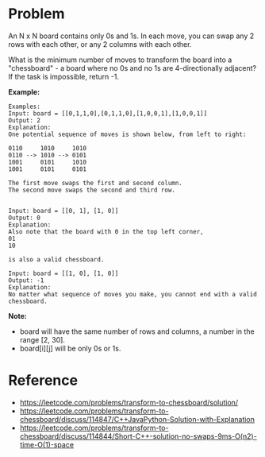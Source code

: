 # Problem
An N x N board contains only 0s and 1s. In each move, you can swap any 2 rows with each other, or any 2 columns with each other.

What is the minimum number of moves to transform the board into a "chessboard" - a board where no 0s and no 1s are 4-directionally adjacent? If the task is impossible, return -1.

**Example:**
```
Examples:
Input: board = [[0,1,1,0],[0,1,1,0],[1,0,0,1],[1,0,0,1]]
Output: 2
Explanation:
One potential sequence of moves is shown below, from left to right:

0110     1010     1010
0110 --> 1010 --> 0101
1001     0101     1010
1001     0101     0101

The first move swaps the first and second column.
The second move swaps the second and third row.


Input: board = [[0, 1], [1, 0]]
Output: 0
Explanation:
Also note that the board with 0 in the top left corner,
01
10

is also a valid chessboard.

Input: board = [[1, 0], [1, 0]]
Output: -1
Explanation:
No matter what sequence of moves you make, you cannot end with a valid chessboard.
```

**Note:**
- board will have the same number of rows and columns, a number in the range [2, 30].
- board[i][j] will be only 0s or 1s.

# Reference
- https://leetcode.com/problems/transform-to-chessboard/solution/
- https://leetcode.com/problems/transform-to-chessboard/discuss/114847/C++JavaPython-Solution-with-Explanation
- https://leetcode.com/problems/transform-to-chessboard/discuss/114844/Short-C++-solution-no-swaps-9ms-O(n2)-time-O(1)-space
